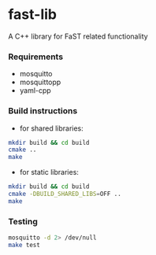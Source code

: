 <!---
This file is part of fast-lib.
Copyright (C) 2015 RWTH Aachen University - ACS

This file is licensed under the GNU Lesser General Public License Version 3
Version 3, 29 June 2007. For details see 'LICENSE.md' in the root directory.
-->

# fast-lib
A C++ library for FaST related functionality

### Requirements
* mosquitto
* mosquittopp
* yaml-cpp

### Build instructions
* for shared libraries:  
```bash
mkdir build && cd build
cmake ..
make
```
* for static libraries:  
```bash
mkdir build && cd build
cmake -DBUILD_SHARED_LIBS=OFF ..
make
```

### Testing
```bash
mosquitto -d 2> /dev/null  
make test  
```
